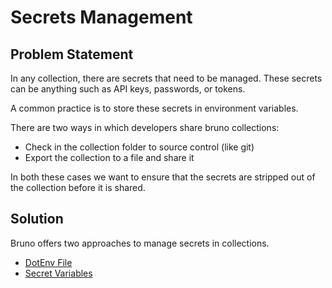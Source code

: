 # Secrets Management

## Problem Statement

In any collection, there are secrets that need to be managed. These secrets can be anything such as API keys, passwords, or tokens.

A common practice is to store these secrets in environment variables.

There are two ways in which developers share bruno collections:
* Check in the collection folder to source control (like git)
* Export the collection to a file and share it

In both these cases we want to ensure that the secrets are stripped out of the collection before it is shared.

## Solution

Bruno offers two approaches to manage secrets in collections.

* [DotEnv File](dotenv-file.md)
* [Secret Variables](secret-variables.md)
